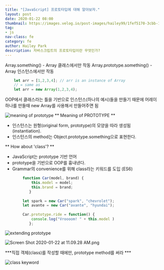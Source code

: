 ```yaml
---
title: "[JavaScript] 프로토타입에 대해 알아보자."
layout: post
date: 2020-01-22 08:00
thumbnail: https://images.velog.io/post-images/hailey99/1fef5170-3cbb-11ea-ba44-090a8d9d9ea5/Screen-Shot-2020-01-22-at-11.01.36-AM.png
tag:
- js
nav-class: fe
category: fe
author: Hailey Park
description: 자바스크립트의 프로토타입이란 무엇인가?
---
```


Array.something() - Array 클래스에서만 작동
Array.prototype.something() - Array 인스턴스에서만 작동
```javascript
	let arr = [1,2,3,4]; // arr is an instance of Array
    // = same as
    let arr = new Array(1,2,3,4);
```
OOP에서 클래스라는 틀을 기반으로 인스턴스(하나의 예시)들을 만들기 때문에 어레이 하나를 만들때 new Array를 사용해서 만들어주면 됨 

![meaning of prototype](https://images.velog.io/post-images/hailey99/1fef5170-3cbb-11ea-ba44-090a8d9d9ea5/Screen-Shot-2020-01-22-at-11.01.36-AM.png)
** Meaning of PROTOTYPE **

- 인스턴스는 원형(original form, prototype)의 모양을 따라 생성됨(instantiation).
- 인스턴스의 method는 Object.prototype.something으로 표현한다.


** How about 'class'? **

- JavaScript는 prototype 기반 언어
- prototype을 기반으로 OOP를 흉내낸다.
- Grammar의 convenience를 위해 class라는 키워드를 도입 (ES6)
```javascript
		function Car(model, brand) {
        	this.model = model;
            this.brand = brand;
           }
           
        let spark = new Car("spark", "chevrolet");
        let avante = new Car("avante", "hyundai");
		
        Car.prototype.ride = function() {
        	console.log("Vroooom! " + this.model )
           };
```
           
  
![extending prototype](https://images.velog.io/post-images/hailey99/34c2a0b0-3cbc-11ea-b99d-39928e6a7743/Screen-Shot-2020-01-22-at-11.09.04-AM.png)



![Screen Shot 2020-01-22 at 11.09.28 AM.png](https://images.velog.io/post-images/hailey99/3abfd4b0-3cbc-11ea-b99d-39928e6a7743/Screen-Shot-2020-01-22-at-11.09.28-AM.png)
 
 ***직접 객체(class)를 작성할 때에만, prototype method를 써라 ***
 
 
![class keyword](https://images.velog.io/post-images/hailey99/60f8ae90-3cbc-11ea-b99d-39928e6a7743/Screen-Shot-2020-01-22-at-11.10.22-AM.png)
